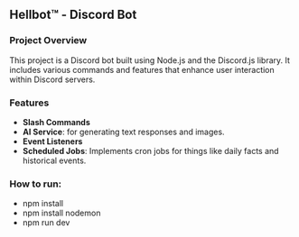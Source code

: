 ## Hellbot™ - Discord Bot

### Project Overview
This project is a Discord bot built using Node.js and the Discord.js library. It includes various commands and features that enhance user interaction within Discord servers.

### Features
- **Slash Commands**
- **AI Service**: for generating text responses and images.
- **Event Listeners**
- **Scheduled Jobs**: Implements cron jobs for things like daily facts and historical events.


### How to run:
- npm install
- npm install nodemon
- npm run dev
